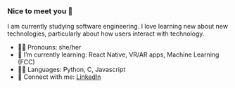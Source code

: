 ### Nice to meet you 🥳
I am currently studying software engineering. I love learning new about new technologies, particularly about how users interact with technology.

- 🧕🏽 Pronouns: she/her
- 🌱 I’m currently learning: React Native, VR/AR apps, Machine Learning (FCC)
- 🤟🏽 Languages: Python, C, Javascript
- 👯 Connect with me: [LinkedIn](https://www.linkedin.com/in/marium-mannan-518454192/)

<!--
**Cosder/cosder** is a ✨ _special_ ✨ repository because its `README.md` (this file) appears on your GitHub profile.

Here are some ideas to get you started:

- 🔭 I’m currently working on ...
- 🌱 I’m currently learning ...
-  I’m looking to collaborate on ...
- 🤔 I’m looking for help with ...
- 💬 Ask me about ...
- 📫 How to reach me: ...
- 😄 Pronouns: ...
- ⚡ Fun fact: ...
-->
